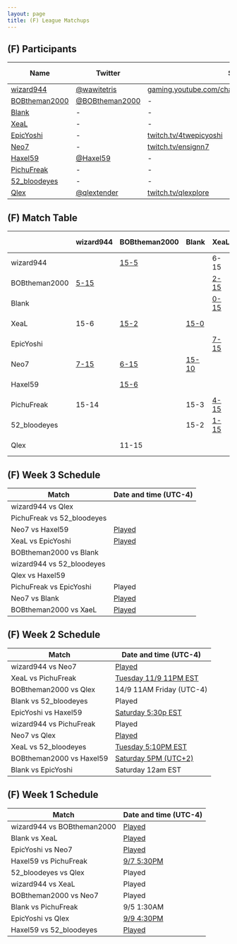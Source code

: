 ```yaml
---
layout: page
title: (F) League Matchups
---
```


## (F) Participants ##

<table>
  <thead>
    <tr>
      <th>Name</th>
      <th>Twitter</th>
      <th>Stream Channel</th>
	  <th>Sprint Time</th>
	  <th>Rating</th>
    </tr>
  </thead>
  <tbody>
    <tr>
      <td><a href="https://steamcommunity.com/profiles/76561198048407171/">wizard944</a></td>
      <td><a href="https://twitter.com/wawitetris">@wawitetris</a></td>
      <td><a href="https://gaming.youtube.com/channel/UCASzF5_W8JDOqm3qJr7VNQA/">gaming.youtube.com/channel/UCASzF5_W8JDOqm3qJr7VNQA/</a></td>
      <td>-</td>
      <td>-</td>
    </tr>
    <tr>
      <td><a href="https://steamcommunity.com/id/robertthemale/">BOBtheman2000</a></td>
      <td><a href="https://twitter.com/BOBtheman2000">@BOBtheman2000</a></td>
      <td>-</td>
      <td>1:14.93</td>
      <td>8000</td>
    </tr>
    <tr>
      <td><a href="https://steamcommunity.com/profiles/76561198057480438">Blank</a></td>
      <td>-</td>
      <td>-</td>
      <td>1:23</td>
      <td>3806</td>
    </tr>
    <tr>
      <td><a href="https://steamcommunity.com/id/XeaL337/">XeaL</a></td>
      <td>-</td>
      <td>-</td>
      <td>47</td>
      <td>11000</td>
    </tr>
    <tr>
      <td><a href="https://steamcommunity.com/id/4twepicyoshi/">EpicYoshi</a></td>
      <td>-</td>
      <td><a href="https://www.twitch.tv/4twepicyoshi">twitch.tv/4twepicyoshi</a></td>
      <td>-</td>
      <td>15500</td>
    </tr>
    <tr>
      <td><a href="https://steamcommunity.com/id/SynchronizedRockers">Neo7</a></td>
      <td>-</td>
      <td><a href="https://www.twitch.tv/ensignn7">twitch.tv/ensignn7</a></td>
      <td>1:26</td>
      <td>9500</td>
    </tr>
    <tr>
      <td><a href="https://steamcommunity.com/id/Haxel59/">Haxel59</a></td>
      <td><a href="https://twitter.com/Haxel59">@Haxel59</a></td>
      <td>-</td>
      <td>58.35</td>
      <td>12490</td>
    </tr>
    <tr>
      <td><a href="https://steamcommunity.com/profiles/76561198256281751/">PichuFreak</a></td>
      <td>-</td>
      <td>-</td>
      <td>-</td>
      <td>12500</td>
    </tr>
    <tr>
      <td><a href="https://steamcommunity.com/id/52_bloodeyes">52_bloodeyes</a></td>
      <td>-</td>
      <td>-</td>
      <td>59.59</td>
      <td>6088</td>
    </tr>
    <tr>
      <td><a href="https://steamcommunity.com/id/QlexTENDER/">Qlex</a></td>
      <td><a href="https://twitter.com/qlextender">@qlextender</a></td>
      <td><a href="https://www.twitch.tv/qlexplore">twitch.tv/qlexplore</a></td>
      <td>1:03</td>
      <td>6000</td>
    </tr>
  </tbody>
</table>

## (F) Match Table ##

<table>
  <thead>
    <tr>
      <th> </th>
      <th>wizard944</th>
      <th>BOBtheman2000</th>
      <th>Blank</th>
      <th>XeaL</th>
      <th>EpicYoshi</th>
      <th>Neo7</th>
      <th>Haxel59</th>
      <th>PichuFreak</th>
      <th>52_bloodeyes</th>
      <th>Qlex</th>
      <th>W-L</th>
      <th>Pt. Diff</th>
    </tr>
  </thead>
  <tbody>
    <tr>
      <td>wizard944</td>
      <td> </td> <!--wizard944-->
      <td> <a href="https://www.youtube.com/watch?v=DjKD1WaBi_s&t=1m49s">15-5</a> </td> <!--BOBtheman2000-->
      <td> </td> <!--Blank-->
      <td> 6-15 </td> <!--XeaL-->
      <td> </td> <!--EpicYoshi-->
      <td> <a href="https://www.youtube.com/watch?v=HwEtlqInR60&t=6m40s">15-7</a></td> <!--Neo7-->
      <td> </td> <!--Haxel59-->
      <td> 14-15</td> <!--PichuFreak-->
      <td> </td> <!--52_bloodeyes-->
      <td> </td> <!--Qlex-->
      <td> 2-2 </td>
      <td> +8 </td>
    </tr>
    <tr>
      <td>BOBtheman2000</td>
      <td><a href="https://www.youtube.com/watch?v=DjKD1WaBi_s&t=1m49s">5-15</a></td> <!--wizard944-->
      <td> </td> <!--BOBtheman2000-->
      <td> </td> <!--Blank-->
      <td><a href="https://www.youtube.com/watch?v=LQA8h32bJoE"> 2-15 </a></td> <!--XeaL-->
      <td> </td> <!--EpicYoshi-->
      <td><a href="https://www.youtube.com/watch?v=X2T16WCxzoo">15-6</a></td> <!--Neo7-->
      <td><a href="https://youtu.be/1kPv1_qKGLg">6-15</a> </td> <!--Haxel59-->
      <td> </td> <!--PichuFreak-->
      <td> </td> <!--52_bloodeyes-->
      <td> 15-11</td> <!--Qlex-->
      <td>2-3</td>
      <td>-19</td>
    </tr>
    <tr>
      <td>Blank</td>
      <td> </td> <!--wizard944-->
      <td> </td> <!--BOBtheman2000-->
      <td> </td> <!--Blank-->
      <td> <a href="https://www.youtube.com/watch?v=WuRLBiVcSzY">0-15</a></td> <!--XeaL-->
      <td> </td> <!--EpicYoshi-->
      <td> <a href="https://www.youtube.com/watch?v=PG8WbFZlQwI">10-15</a></td> <!--Neo7-->
      <td> </td> <!--Haxel59-->
      <td>3-15</td> <!--PichuFreak-->
      <td>2-15</td> <!--52_bloodeyes-->
      <td> </td> <!--Qlex-->
      <td>0-4</td>
      <td>-45</td>
    </tr>
    <tr>
      <td>XeaL</td>
      <td> 15-6 </td> <!--wizard944-->
      <td> <a href="https://www.youtube.com/watch?v=LQA8h32bJoE">15-2</a></td> <!--BOBtheman2000-->
      <td> <a href="https://www.youtube.com/watch?v=WuRLBiVcSzY">15-0</a> </td> <!--Blank-->
      <td> </td> <!--XeaL-->
      <td> <a href="https://www.youtube.com/watch?v=cCbUUqGc_90">15-7</a></td> <!--EpicYoshi-->
      <td> </td> <!--Neo7-->
      <td> </td> <!--Haxel59-->
      <td> <a href="https://www.youtube.com/watch?v=ywOLCo9KrAY">15-4</a></td> <!--PichuFreak-->
      <td> <a href="https://www.youtube.com/watch?v=vjoctrePOBg"> 15-1</a></td> <!--52_bloodeyes-->
      <td> </td> <!--Qlex-->
      <td> 6-0 </td>
      <td> +70 </td>
    </tr>
    <tr>
      <td>EpicYoshi</td>
      <td> </td> <!--wizard944-->
      <td> </td> <!--BOBtheman2000-->
      <td> </td> <!--Blank-->
      <td> <a href="https://www.youtube.com/watch?v=cCbUUqGc_90">7-15</a></td> <!--XeaL-->
      <td> </td> <!--EpicYoshi-->
      <td> <a href="https://www.youtube.com/watch?v=8khS2wUaQr4&t=1m40s">15-10</a> </td> <!--Neo7-->
      <td> <a href="https://youtu.be/vybrb4eSpJU">7-15</a> </td> <!--Haxel59-->
      <td> 15-6 </td> <!--PichuFreak-->
      <td> </td> <!--52_bloodeyes-->
      <td> <a href="https://www.youtube.com/watch?v=vFA3lq9uITc&t=4m20s">15-8</a></td> <!--Qlex-->
      <td>3-2</td>
      <td>+5</td>
    </tr>
    <tr>
      <td>Neo7</td>
      <td><a href="https://www.youtube.com/watch?v=HwEtlqInR60&t=6m40s">7-15</a></td> <!--wizard944-->
      <td><a href="https://www.youtube.com/watch?v=X2T16WCxzoo">6-15</a></td> <!--BOBtheman2000-->
      <td><a href="https://www.youtube.com/watch?v=PG8WbFZlQwI">15-10</a></td> <!--Blank-->
      <td> </td> <!--XeaL-->
      <td> <a href="https://www.youtube.com/watch?v=8khS2wUaQr4&t=1m40s">10-15</a></td> <!--EpicYoshi-->
      <td> </td> <!--Neo7-->
      <td> <a href="https://www.youtube.com/watch?v=cmC5DKIpuhU">0-15</a></td> <!--Haxel59-->
      <td> </td> <!--PichuFreak-->
      <td> </td> <!--52_bloodeyes-->
      <td> <a href="https://www.youtube.com/watch?v=vbilTnZ7guI">11-15</a></td> <!--Qlex-->
      <td>1-5</td>
      <td>-36</td>
    </tr>
    <tr>
      <td>Haxel59</td>
      <td> </td> <!--wizard944-->
      <td><a href="https://youtu.be/1kPv1_qKGLg"> 15-6</a></td> <!--BOBtheman2000-->
      <td> </td> <!--Blank-->
      <td> </td> <!--XeaL-->
      <td><a href="https://youtu.be/vybrb4eSpJU">15-7</a> </td> <!--EpicYoshi-->
      <td><a href="https://www.youtube.com/watch?v=cmC5DKIpuhU">15-0</a></td> <!--Neo7-->
      <td> </td> <!--Haxel59-->
      <td><a href="https://www.youtube.com/watch?v=oK3NE40ECxo&t=41s">8-15</a></td> <!--PichuFreak-->
      <td><a href="https://youtu.be/fbYk35gYZ9I">15-0</a> </td> <!--52_bloodeyes-->
      <td> </td> <!--Qlex-->
      <td>4-1</td>
      <td>+40</td>
    </tr>
    <tr>
      <td>PichuFreak</td>
      <td>15-14 </td> <!--wizard944-->
      <td> </td> <!--BOBtheman2000-->
      <td>15-3</td> <!--Blank-->
      <td><a href="https://www.youtube.com/watch?v=ywOLCo9KrAY">4-15</a> </td> <!--XeaL-->
      <td>6-15</td> <!--EpicYoshi-->
      <td> </td> <!--Neo7-->
      <td><a href="https://www.youtube.com/watch?v=oK3NE40ECxo&t=41s">15-8</a></td> <!--Haxel59-->
      <td> </td> <!--PichuFreak-->
      <td> 15-8 </td> <!--52_bloodeyes-->
      <td> </td> <!--Qlex-->
      <td>4-2</td>
      <td>+7</td>
    </tr>
    <tr>
      <td>52_bloodeyes</td>
      <td> </td> <!--wizard944-->
      <td> </td> <!--BOBtheman2000-->
      <td>15-2 </td> <!--Blank-->
      <td> <a href="https://www.youtube.com/watch?v=vjoctrePOBg"> 1-15 </a></td> <!--XeaL-->
      <td> </td> <!--EpicYoshi-->
      <td> </td> <!--Neo7-->
      <td><a href="https://youtu.be/fbYk35gYZ9I">0-15</a></td> <!--Haxel59-->
      <td> 8-15 </td> <!--PichuFreak-->
      <td> </td> <!--52_bloodeyes-->
      <td>15-13</td> <!--Qlex-->
      <td>2-2</td>
      <td>-5</td>
    </tr>
    <tr>
      <td>Qlex</td>
      <td> </td> <!--wizard944-->
      <td>11-15</td> <!--BOBtheman2000-->
      <td> </td> <!--Blank-->
      <td> </td> <!--XeaL-->
      <td><a href="https://www.youtube.com/watch?v=vFA3lq9uITc&t=4m20s">8-15</a></td> <!--EpicYoshi-->
      <td><a href="https://www.youtube.com/watch?v=vbilTnZ7guI"> 15-11</a></td> <!--Neo7-->
      <td> </td> <!--Haxel59-->
      <td> </td> <!--PichuFreak-->
      <td>13-15</td> <!--52_bloodeyes-->
      <td> </td> <!--Qlex-->
      <td>1-3</td>
      <td>-9</td>
    </tr>
  </tbody>
</table>

## (F) Week 3 Schedule ##

<table>
  <thead>
    <tr>
      <th>Match</th>
      <th>Date and time (UTC-4)</th>
    </tr>
  </thead>
  <tbody>
    <tr>
      <td>wizard944 vs Qlex</td>
      <td></td>
    </tr>
    <tr>
      <td>PichuFreak vs 52_bloodeyes</td>
      <td></td>
    </tr>
    <tr>
      <td>Neo7 vs Haxel59</td>
      <td><a href="https://www.youtube.com/watch?v=cmC5DKIpuhU"> Played</a></td>
    </tr>
    <tr>
      <td>XeaL vs EpicYoshi</td>
      <td><a href="https://www.youtube.com/watch?v=cCbUUqGc_90">Played</a></td>
    </tr>
    <tr>
      <td>BOBtheman2000 vs Blank</td>
      <td></td>
    </tr>
    <tr>
      <td>wizard944 vs 52_bloodeyes</td>
      <td></td>
    </tr>
    <tr>
      <td>Qlex vs Haxel59</td>
      <td></td>
    </tr>
    <tr>
      <td>PichuFreak vs EpicYoshi</td>
      <td>Played</td>
    </tr>
    <tr>
      <td>Neo7 vs Blank</td>
      <td><a href="https://www.youtube.com/watch?v=PG8WbFZlQwI"> Played</a></td>
    </tr>
    <tr>
      <td>BOBtheman2000 vs XaeL</td>
    <td><a href="https://www.youtube.com/watch?v=LQA8h32bJoE">Played</a> </td>
    </tr>
  </tbody>
</table>

## (F) Week 2 Schedule ##

<table>
  <thead>
    <tr>
      <th>Match</th>
      <th>Date and time (UTC-4)</th>
    </tr>
  </thead>
  <tbody>
    <tr>
      <td>wizard944 vs Neo7</td>
      <td> <a href="https://www.youtube.com/watch?v=HwEtlqInR60&t=6m40s">Played</a></td>
    </tr>
    <tr>
      <td>XeaL vs PichuFreak</td>
      <td> <a href="https://www.youtube.com/watch?v=ywOLCo9KrAY">Tuesday 11/9 11PM EST </a></td>
    </tr>
    <tr>
      <td>BOBtheman2000 vs Qlex</td>
      <td>14/9 11AM Friday (UTC-4) </td>
    </tr>
    <tr>
      <td>Blank vs 52_bloodeyes</td>
      <td>Played</td>
    </tr>
    <tr>
      <td>EpicYoshi vs Haxel59</td>
      <td><a href="https://youtu.be/vybrb4eSpJU">Saturday 5:30p EST</a> </td>
    </tr>
    <tr>
      <td>wizard944 vs PichuFreak</td>
      <td>Played </td>
    </tr>
    <tr>
      <td>Neo7 vs Qlex</td>
      <td><a href="https://www.youtube.com/watch?v=vbilTnZ7guI"> Played</a> </td>
    </tr>
    <tr>
      <td>XeaL vs 52_bloodeyes</td>
      <td> <a href="https://www.youtube.com/watch?v=vjoctrePOBg">Tuesday 5:10PM EST</a></td>
    </tr>
    <tr>
      <td>BOBtheman2000 vs Haxel59</td>
      <td><a href="https://youtu.be/1kPv1_qKGLg"> Saturday 5PM (UTC+2)</a></td>
    </tr>
    <tr>
      <td>Blank vs EpicYoshi</td>
      <td>Saturday 12am EST</td>
    </tr>
  </tbody>
</table>

## (F) Week 1 Schedule ##

<table>
  <thead>
    <tr>
      <th>Match</th>
      <th>Date and time (UTC-4)</th>
    </tr>
  </thead>
  <tbody>
    <tr>
      <td>wizard944 vs BOBtheman2000</td>
      <td><a href="https://www.youtube.com/watch?v=DjKD1WaBi_s&t=1m49s">Played</a></td>
    </tr>
    <tr>
      <td>Blank vs XeaL</td>
      <td><a href="https://www.youtube.com/watch?v=WuRLBiVcSzY"> Played</a> </td>
    </tr>
    <tr>
      <td>EpicYoshi vs Neo7</td>
      <td><a href="https://www.youtube.com/watch?v=8khS2wUaQr4&t=1m40s">Played</a></td>
    </tr>
    <tr>
      <td>Haxel59 vs PichuFreak</td>
      <td><a href="https://www.youtube.com/watch?v=oK3NE40ECxo&t=41s">9/7 5:30PM</a></td>
    </tr>
    <tr>
      <td>52_bloodeyes vs Qlex</td>
      <td> Played </td>
    </tr>
    <tr>
      <td>wizard944 vs XeaL</td>
      <td> Played </td>
    </tr>
    <tr>
      <td>BOBtheman2000 vs Neo7</td>
      <td> Played </td>
    </tr>
    <tr>
      <td>Blank vs PichuFreak</td>
      <td>9/5 1:30AM</td>
    </tr>
    <tr>
      <td>EpicYoshi vs Qlex</td>
      <td><a href="https://www.youtube.com/watch?v=8khS2wUaQr4&t=1m40s">9/9 4:30PM</a></td>
    </tr>
    <tr>
      <td>Haxel59 vs 52_bloodeyes</td>
      <td><a href="https://www.youtube.com/watch?v=fbYk35gYZ9I&t=27s"> Played</a> </td>
    </tr>
  </tbody>
</table>

